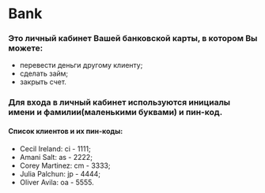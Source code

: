 # Bank
### Это личный кабинет Вашей банковской карты, в котором Вы можете:
* перевести деньги другому клиенту;
* сделать займ;
* закрыть счет. 

### Для входа в личный кабинет используются инициалы имени и фамилии(маленькими буквами) и пин-код. 

#### Список клиентов и их пин-коды:
* Cecil Ireland: ci - 1111;
* Amani Salt: as - 2222;
* Corey Martinez: cm - 3333;
* Julia Palchun: jp - 4444;
* Oliver Avila: oa - 5555. 
